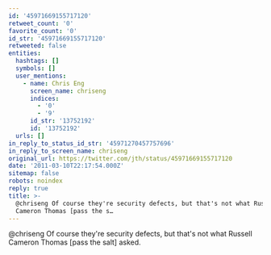 ```yaml
---
id: '45971669155717120'
retweet_count: '0'
favorite_count: '0'
id_str: '45971669155717120'
retweeted: false
entities:
  hashtags: []
  symbols: []
  user_mentions:
    - name: Chris Eng
      screen_name: chriseng
      indices:
        - '0'
        - '9'
      id_str: '13752192'
      id: '13752192'
  urls: []
in_reply_to_status_id_str: '45971270457757696'
in_reply_to_screen_name: chriseng
original_url: https://twitter.com/jth/status/45971669155717120
date: '2011-03-10T22:17:54.000Z'
sitemap: false
robots: noindex
reply: true
title: >-
  @chriseng Of course they're security defects, but that's not what Russell
  Cameron Thomas [pass the s…
---
```


@chriseng Of course they're security defects, but that's not what Russell Cameron Thomas [pass the salt] asked.